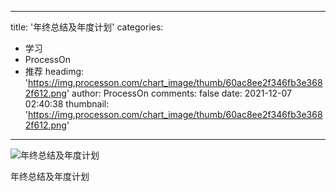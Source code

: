 
---
title: '年终总结及年度计划'
categories: 
 - 学习
 - ProcessOn
 - 推荐
headimg: 'https://img.processon.com/chart_image/thumb/60ac8ee2f346fb3e3682f612.png'
author: ProcessOn
comments: false
date: 2021-12-07 02:40:38
thumbnail: 'https://img.processon.com/chart_image/thumb/60ac8ee2f346fb3e3682f612.png'
---

<div>   
<img class="thumb" alt="年终总结及年度计划" src="https://img.processon.com/chart_image/thumb/60ac8ee2f346fb3e3682f612.png" referrerpolicy="no-referrer">
<p>年终总结及年度计划</p>  
</div>
            